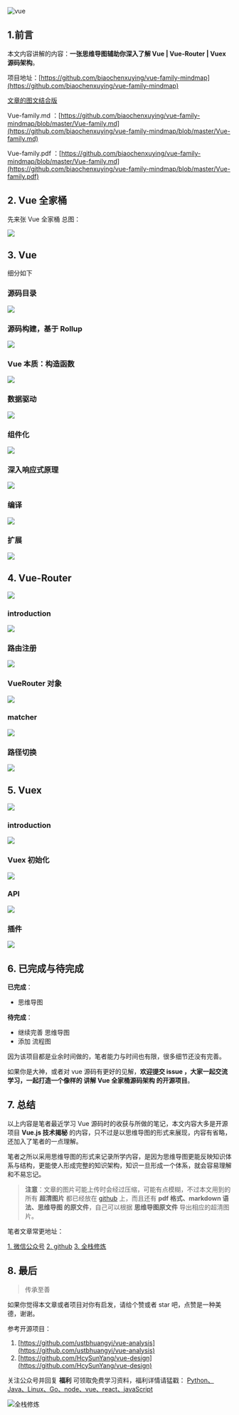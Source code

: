 ![vue](https://upload-images.jianshu.io/upload_images/12890819-7820bc20092c4c40.png?imageMogr2/auto-orient/strip%7CimageView2/2/w/1240)

## 1.前言

本文内容讲解的内容：**一张思维导图辅助你深入了解 Vue | Vue-Router | Vuex 源码架构**。

项目地址：[https://github.com/biaochenxuying/vue-family-mindmap](https://github.com/biaochenxuying/vue-family-mindmap)

[文章的图文结合版](http://biaochenxuying.cn/articleDetail?article_id=5cd7896c74289f3d47ed13ea)

Vue-family.md ：[https://github.com/biaochenxuying/vue-family-mindmap/blob/master/Vue-family.md](https://github.com/biaochenxuying/vue-family-mindmap/blob/master/Vue-family.md)

Vue-family.pdf ：[https://github.com/biaochenxuying/vue-family-mindmap/blob/master/Vue-family.md](https://github.com/biaochenxuying/vue-family-mindmap/blob/master/Vue-family.pdf)

## 2. Vue 全家桶

先来张 Vue 全家桶 总图：

![](https://upload-images.jianshu.io/upload_images/12890819-f7a2788fbc61e68a.png?imageMogr2/auto-orient/strip%7CimageView2/2/w/1240)


## 3. Vue 

细分如下

### 源码目录

![](https://upload-images.jianshu.io/upload_images/12890819-41efc5a9eec040f8.png?imageMogr2/auto-orient/strip%7CimageView2/2/w/1240)


### 源码构建，基于 Rollup 

![](https://upload-images.jianshu.io/upload_images/12890819-dfc52768e1942719.png?imageMogr2/auto-orient/strip%7CimageView2/2/w/1240)



### Vue 本质：构造函数

![](https://upload-images.jianshu.io/upload_images/12890819-712e7ffb25339677.png?imageMogr2/auto-orient/strip%7CimageView2/2/w/1240)


### 数据驱动

![](https://upload-images.jianshu.io/upload_images/12890819-d76f2eaddae2f07a.png?imageMogr2/auto-orient/strip%7CimageView2/2/w/1240)

### 组件化

![](https://upload-images.jianshu.io/upload_images/12890819-1b0a5e99649978c2.png?imageMogr2/auto-orient/strip%7CimageView2/2/w/1240)

### 深入响应式原理

![](https://upload-images.jianshu.io/upload_images/12890819-f7d67d439ddf2acd.png?imageMogr2/auto-orient/strip%7CimageView2/2/w/1240)

### 编译

![](https://upload-images.jianshu.io/upload_images/12890819-2257b1dd6c529899.png?imageMogr2/auto-orient/strip%7CimageView2/2/w/1240)


### 扩展

![](https://upload-images.jianshu.io/upload_images/12890819-228d9b7ad530fff2.png?imageMogr2/auto-orient/strip%7CimageView2/2/w/1240)


## 4. Vue-Router

![](https://upload-images.jianshu.io/upload_images/12890819-facaee2ee08767ff.png?imageMogr2/auto-orient/strip%7CimageView2/2/w/1240)


### introduction

![](https://upload-images.jianshu.io/upload_images/12890819-83538269d41514ee.png?imageMogr2/auto-orient/strip%7CimageView2/2/w/1240)


### 路由注册

![](https://upload-images.jianshu.io/upload_images/12890819-c20923bc2697cd76.png?imageMogr2/auto-orient/strip%7CimageView2/2/w/1240)


### VueRouter 对象

![](https://upload-images.jianshu.io/upload_images/12890819-28eff7d99d9725f8.png?imageMogr2/auto-orient/strip%7CimageView2/2/w/1240)


### matcher

![](https://upload-images.jianshu.io/upload_images/12890819-f96c095cf5ea7570.png?imageMogr2/auto-orient/strip%7CimageView2/2/w/1240)


### 路径切换

![](https://upload-images.jianshu.io/upload_images/12890819-9aaef94d98dab920.png?imageMogr2/auto-orient/strip%7CimageView2/2/w/1240)


## 5. Vuex

![](https://upload-images.jianshu.io/upload_images/12890819-5710f3019ec2b189.png?imageMogr2/auto-orient/strip%7CimageView2/2/w/1240)


### introduction

![](https://upload-images.jianshu.io/upload_images/12890819-840551bd55102022.png?imageMogr2/auto-orient/strip%7CimageView2/2/w/1240)


### Vuex 初始化

![](https://upload-images.jianshu.io/upload_images/12890819-bd0c497f48f4430c.png?imageMogr2/auto-orient/strip%7CimageView2/2/w/1240)


### API

![](https://upload-images.jianshu.io/upload_images/12890819-af5afdab0bd77514.png?imageMogr2/auto-orient/strip%7CimageView2/2/w/1240)


### 插件

![](https://upload-images.jianshu.io/upload_images/12890819-ebb4c7e7a9903949.png?imageMogr2/auto-orient/strip%7CimageView2/2/w/1240)


## 6. 已完成与待完成

**已完成**：

- 思维导图

**待完成**：

- 继续完善 思维导图
- 添加 流程图

因为该项目都是业余时间做的，笔者能力与时间也有限，很多细节还没有完善。

如果你是大神，或者对 vue 源码有更好的见解，**欢迎提交 issue ，大家一起交流学习，一起打造一个像样的 讲解 Vue 全家桶源码架构 的开源项目**。

## 7. 总结

以上内容是笔者最近学习 Vue 源码时的收获与所做的笔记，本文内容大多是开源项目 **Vue.js 技术揭秘** 的内容，只不过是以思维导图的形式来展现，内容有省略，还加入了笔者的一点理解。

笔者之所以采用思维导图的形式来记录所学内容，是因为思维导图更能反映知识体系与结构，更能使人形成完整的知识架构，知识一旦形成一个体系，就会容易理解和不易忘记。

> **注意**：文章的图片可能上传时会经过压缩，可能有点模糊，不过本文用到的 所有 **超清图片** 都已经放在 [github](https://github.com/biaochenxuying/vue-family-mindmap) 上，而且还有 **pdf 格式、markdown 语法、思维导图 的原文件**，自己可以根据 **思维导图原文件** 导出相应的超清图片。

笔者文章常更地址：

[1. 微信公众号](https://mp.weixin.qq.com/s/xWnbH7QSqkBwpCRct1sbSA)
[2. github](https://github.com/biaochenxuying/blog)
[3. 全栈修炼](https://biaochenxuying.cn/)

## 8. 最后

> 传承至善

如果你觉得本文章或者项目对你有启发，请给个赞或者  star 吧，点赞是一种美德，谢谢。

参考开源项目：

1. [https://github.com/ustbhuangyi/vue-analysis](https://github.com/ustbhuangyi/vue-analysis)
2. [https://github.com/HcySunYang/vue-design](https://github.com/HcySunYang/vue-design)


关注公众号并回复 **福利** 可领取免费学习资料，福利详情请猛戳：  [Python、Java、Linux、Go、node、vue、react、javaScript](https://biaochenxuying.cn/articleDetail?article_id=5bf4ba3c245730373274df61)

![全栈修炼](https://upload-images.jianshu.io/upload_images/12890819-bce9560fec5c49ea.png?imageMogr2/auto-orient/strip%7CimageView2/2/w/1240)





